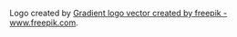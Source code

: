 Logo created by <a href='https://www.freepik.com/vectors/gradient-logo'>Gradient logo vector created by freepik - www.freepik.com</a>.

